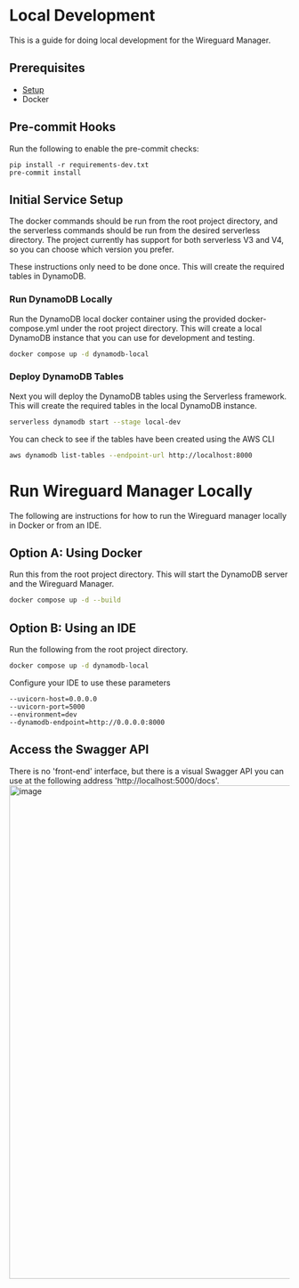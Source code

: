 # Local Development
This is a guide for doing local development for the Wireguard Manager.

## Prerequisites
- [Setup](SETUP.md)
- Docker

## Pre-commit Hooks
Run the following to enable the pre-commit checks:
```
pip install -r requirements-dev.txt
pre-commit install
```

## Initial Service Setup
The docker commands should be run from the root project directory, and
the serverless commands should be run from the desired serverless directory.  The project currently has support for
both serverless V3 and V4, so you can choose which version you prefer.

These instructions only need to be done once.  This will create the required tables in DynamoDB.

### Run DynamoDB Locally
Run the DynamoDB local docker container using the provided docker-compose.yml under the root project directory.  This
will create a local DynamoDB instance that you can use for development and testing.

```bash
docker compose up -d dynamodb-local
```

### Deploy DynamoDB Tables

Next you will deploy the DynamoDB tables using the Serverless framework.  This will create the required tables in the
local DynamoDB instance.

```bash
serverless dynamodb start --stage local-dev
```

You can check to see if the tables have been created using the AWS CLI

```bash
aws dynamodb list-tables --endpoint-url http://localhost:8000
```

# Run Wireguard Manager Locally
The following are instructions for how to run the Wireguard manager locally in Docker or from an IDE.

## Option A: Using Docker
Run this from the root project directory.  This will start the DynamoDB server and the Wireguard Manager.

```bash
docker compose up -d --build
```

## Option B: Using an IDE
Run the following from the root project directory.
```bash
docker compose up -d dynamodb-local
```

Configure your IDE to use these parameters
```
--uvicorn-host=0.0.0.0
--uvicorn-port=5000
--environment=dev
--dynamodb-endpoint=http://0.0.0.0:8000
```

## Access the Swagger API
There is no 'front-end' interface, but there is a visual Swagger API you can use at the following address 'http://localhost:5000/docs'.
<img width="1473" height="887" alt="image" src="https://github.com/user-attachments/assets/13894bf9-eb67-4b7e-9152-874a52bac094" />
